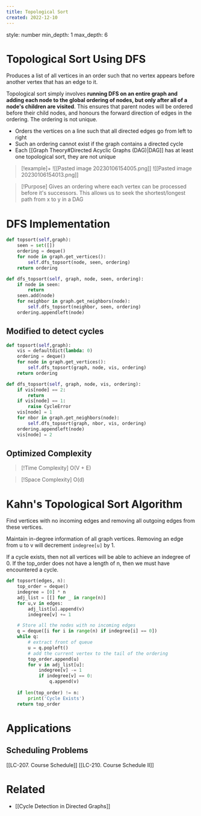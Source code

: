 ```yaml
---
title: Topological Sort
created: 2022-12-10
---
```


style: number 
min_depth: 1 
max_depth: 6


# Topological Sort Using DFS
Produces a list of all vertices in an order such that no vertex appears before another vertex that has an edge to it.

Topological sort simply involves **running DFS on an entire graph and adding each node to the global ordering of nodes, but only after all of a node's children are visited**. This ensures that parent nodes will be ordered before their child nodes, and honours the forward direction of edges in the ordering. The ordering is not unique.

- Orders the vertices on a line such that all directed edges go from left to right
- Such an ordering cannot exist if the graph contains a directed cycle
- Each [[Graph Theory#Directed Acyclic Graphs (DAG)|DAG]] has at least one topological sort, they are not unique

> [!example]+ 
> ![[Pasted image 20230106154005.png]]
> ![[Pasted image 20230106154013.png]]





>[!Purpose]
>Gives an ordering where each vertex can be processed before it's successors. This allows us to seek the shortest/longest path from x to y in a DAG

# DFS Implementation

```python
def topsort(self,graph):
	seen = set([])
	ordering = deque()
	for node in graph.get_vertices():
		self.dfs_topsort(node, seen, ordering)
	return ordering

def dfs_topsort(self, graph, node, seen, ordering):
	if node in seen:
		return 
	seen.add(node)
	for neighbor in graph.get_neighbors(node):
		self.dfs_topsort(neighbor, seen, ordering)
	ordering.appendleft(node)
```

## Modified to detect cycles

```python
def topsort(self,graph):
	vis = defaultdict(lambda: 0)
	ordering = deque()
	for node in graph.get_vertices():
		self.dfs_topsort(graph, node, vis, ordering)
	return ordering

def dfs_topsort(self, graph, node, vis, ordering):
	if vis[node] == 2:
		return 
	if vis[node] == 1:
		raise CycleError
	vis[node] = 1
	for nbor in graph.get_neighbors(node):
		self.dfs_topsort(graph, nbor, vis, ordering)
	ordering.appendleft(node)
	vis[node] = 2
```

## Optimized Complexity

>[!Time Complexity]
>O(V + E)

>[!Space Complexity]
>O(d)

# Kahn's Topological Sort Algorithm
Find vertices with no incoming edges and removing all outgoing edges from these vertices.

Maintain in-degree information of all graph vertices.
Removing an edge from u to v will decrement ``indegree[u]`` by 1.

If a cycle exists, then not all vertices will be able to achieve an indegree of 0. If the top_order does not have a length of n, then we must have encountered a cycle.

```python
def topsort(edges, n):
	top_order = deque()
	indegree = [0] * n
	adj_list = [[] for _ in range(n)]
	for u,v in edges:
		adj_list[u].append(v)
		indegree[v] += 1

	# Store all the nodes with no incoming edges
	q = deque([i for i in range(n) if indegree[i] == 0])
	while q:
		# extract front of queue
		u = q.popleft()
		# add the current vertex to the tail of the ordering
		top_order.append(u)
		for v in adj_list[u]:
			indegree[v] -= 1
			if indegree[v] == 0:
				q.append(v)
				
	if len(top_order) != n:
		print('Cycle Exists')
	return top_order

```
# Applications
## Scheduling Problems
[[LC-207. Course Schedule]]
[[LC-210. Course Schedule II]]



# Related
- [[Cycle Detection in Directed Graphs]]
